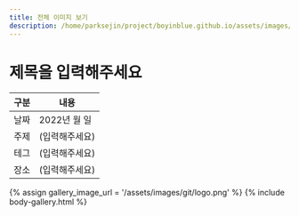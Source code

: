 ```yaml
---
title: 전체 이미지 보기
description: /home/parksejin/project/boyinblue.github.io/assets/images/git
---
```



제목을 입력해주세요
===


|구분|내용|
|---|---|
|날짜|2022년 월 일|
|주제|(입력해주세요)|
|테그|(입력해주세요)|
|장소|(입력해주세요)|


{% assign gallery_image_url = '/assets/images/git/logo.png' %}
{% include body-gallery.html %}
